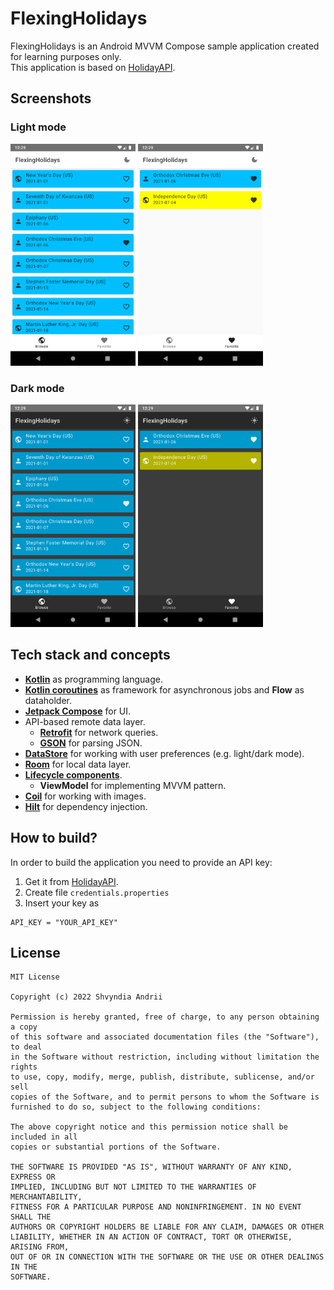 # FlexingHolidays
FlexingHolidays is an Android MVVM Compose sample application created for learning purposes only.\
This application is based on [HolidayAPI](https://holidayapi.com/v1/).

## Screenshots
### Light mode
<p float="left">
  <img src="assets/screen1.png" width=200/>
  <img src="assets/screen2.png" width=200/> 
</p>

### Dark mode
<p float="left">
  <img src="assets/screen1-dt.png" width=200/>
  <img src="assets/screen2-dt.png" width=200/>
</p>

## Tech stack and concepts
* **[Kotlin](https://kotlinlang.org/)** as programming language.
* **[Kotlin coroutines](https://kotlin.github.io/kotlinx.coroutines/kotlinx-coroutines-core/)** as framework for asynchronous jobs and **Flow** as dataholder.
* **[Jetpack Compose](https://developer.android.com/jetpack/compose)** for UI.
* API-based remote data layer.
  * **[Retrofit](https://square.github.io/retrofit/)** for network queries.
  * **[GSON](https://github.com/google/gson)** for parsing JSON.
* **[DataStore](https://developer.android.com/jetpack/androidx/releases/datastore)** for working with user preferences (e.g. light/dark mode).
* **[Room](https://developer.android.com/jetpack/androidx/releases/room)** for local data layer.
* **[Lifecycle components](https://developer.android.com/jetpack/androidx/releases/lifecycle)**.
  * **ViewModel** for implementing MVVM pattern.
* **[Coil](https://coil-kt.github.io/coil/)** for working with images.
* **[Hilt](https://dagger.dev/hilt/)** for dependency injection.

## How to build?
In order to build the application you need to provide an API key:
1. Get it from [HolidayAPI](https://holidayapi.com/v1/).
2. Create file `credentials.properties`
3. Insert your key as 
```
API_KEY = "YOUR_API_KEY"
```

## License
```
MIT License

Copyright (c) 2022 Shvyndia Andrii

Permission is hereby granted, free of charge, to any person obtaining a copy
of this software and associated documentation files (the "Software"), to deal
in the Software without restriction, including without limitation the rights
to use, copy, modify, merge, publish, distribute, sublicense, and/or sell
copies of the Software, and to permit persons to whom the Software is
furnished to do so, subject to the following conditions:

The above copyright notice and this permission notice shall be included in all
copies or substantial portions of the Software.

THE SOFTWARE IS PROVIDED "AS IS", WITHOUT WARRANTY OF ANY KIND, EXPRESS OR
IMPLIED, INCLUDING BUT NOT LIMITED TO THE WARRANTIES OF MERCHANTABILITY,
FITNESS FOR A PARTICULAR PURPOSE AND NONINFRINGEMENT. IN NO EVENT SHALL THE
AUTHORS OR COPYRIGHT HOLDERS BE LIABLE FOR ANY CLAIM, DAMAGES OR OTHER
LIABILITY, WHETHER IN AN ACTION OF CONTRACT, TORT OR OTHERWISE, ARISING FROM,
OUT OF OR IN CONNECTION WITH THE SOFTWARE OR THE USE OR OTHER DEALINGS IN THE
SOFTWARE.
```
